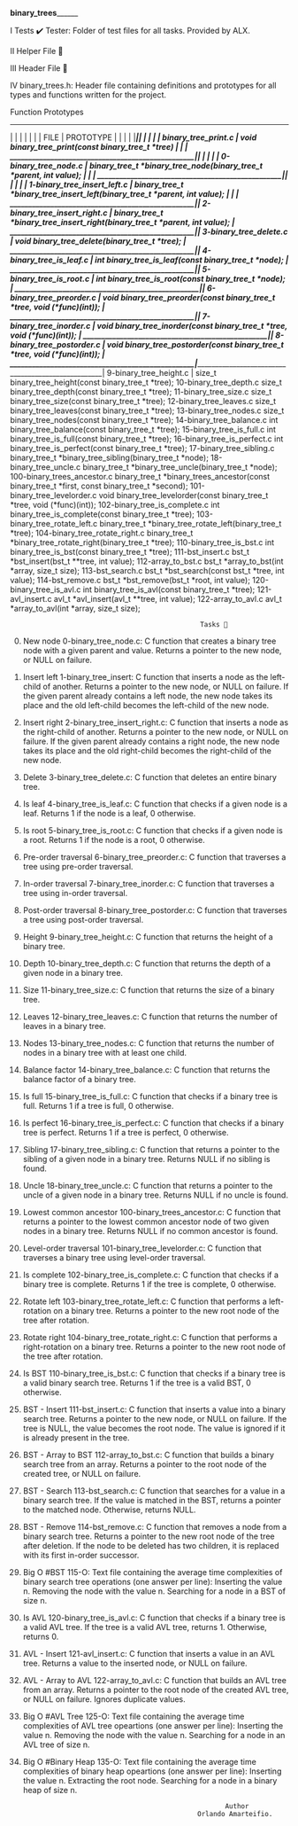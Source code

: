 ____________________________________binary_trees__________________________________________



I               Tests ✔️
Tester: Folder of test files for all tasks. Provided by ALX.



II              Helper File 🙌



III             Header File 📁



IV            binary_trees.h: Header file containing definitions and prototypes for all types and functions written for the project.



Function                                                           Prototypes
_______________________________________________________________________________________________________________________________________________________
|                                                 |                                                                                                    |
|                                                 |                                                                                                    |
|                   FILE	                        |                                      PROTOTYPE                                                     |
|                                                 |                                                                                                    |
|_________________________________________________|____________________________________________________________________________________________________|
                                                  |                                                                                                    |
                                                  |                                                                                                    |
binary_tree_print.c				                        | void binary_tree_print(const binary_tree_t *tree)                                                  |
                                                  |                                                                                                    |
__________________________________________________|____________________________________________________________________________________________________|
                                                  |                                                                                                    |
                                                  |                                                                                                    |
0-binary_tree_node.c	                            | binary_tree_t *binary_tree_node(binary_tree_t *parent, int value);                                 |
                                                  |                                                                                                    |
__________________________________________________|____________________________________________________________________________________________________|
                                                  |                                                                                                    |
                                                  |                                                                                                    |
1-binary_tree_insert_left.c                       | binary_tree_t *binary_tree_insert_left(binary_tree_t *parent, int value);                          |
                                                  |                                                                                                    |
__________________________________________________|____________________________________________________________________________________________________|
2-binary_tree_insert_right.c	                  | binary_tree_t *binary_tree_insert_right(binary_tree_t *parent, int value);                         |
__________________________________________________|____________________________________________________________________________________________________|
3-binary_tree_delete.c	                          | void binary_tree_delete(binary_tree_t *tree);                                                      |
__________________________________________________|____________________________________________________________________________________________________|
4-binary_tree_is_leaf.c	                          | int binary_tree_is_leaf(const binary_tree_t *node);                                                |
__________________________________________________|____________________________________________________________________________________________________|
5-binary_tree_is_root.c	                          | int binary_tree_is_root(const binary_tree_t *node);                                                |
__________________________________________________|____________________________________________________________________________________________________|
6-binary_tree_preorder.c	                  | void binary_tree_preorder(const binary_tree_t *tree, void (*func)(int));                           |
__________________________________________________|____________________________________________________________________________________________________|
7-binary_tree_inorder.c	                          | void binary_tree_inorder(const binary_tree_t *tree, void (*func)(int));                            |
__________________________________________________|____________________________________________________________________________________________________|
8-binary_tree_postorder.c	                  | void binary_tree_postorder(const binary_tree_t *tree, void (*func)(int));                          |
__________________________________________________|____________________________________________________________________________________________________|
9-binary_tree_height.c	                          |  size_t binary_tree_height(const binary_tree_t *tree);
10-binary_tree_depth.c	size_t binary_tree_depth(const binary_tree_t *tree);
11-binary_tree_size.c	size_t binary_tree_size(const binary_tree_t *tree);
12-binary_tree_leaves.c	size_t binary_tree_leaves(const binary_tree_t *tree);
13-binary_tree_nodes.c	size_t binary_tree_nodes(const binary_tree_t *tree);
14-binary_tree_balance.c	int binary_tree_balance(const binary_tree_t *tree);
15-binary_tree_is_full.c	int binary_tree_is_full(const binary_tree_t *tree);
16-binary_tree_is_perfect.c	int binary_tree_is_perfect(const binary_tree_t *tree);
17-binary_tree_sibling.c	binary_tree_t *binary_tree_sibling(binary_tree_t *node);
18-binary_tree_uncle.c	binary_tree_t *binary_tree_uncle(binary_tree_t *node);
100-binary_trees_ancestor.c	binary_tree_t *binary_trees_ancestor(const binary_tree_t *first, const binary_tree_t *second);
101-binary_tree_levelorder.c	void binary_tree_levelorder(const binary_tree_t *tree, void (*func)(int));
102-binary_tree_is_complete.c	int binary_tree_is_complete(const binary_tree_t *tree);
103-binary_tree_rotate_left.c	binary_tree_t *binary_tree_rotate_left(binary_tree_t *tree);
104-binary_tree_rotate_right.c	binary_tree_t *binary_tree_rotate_right(binary_tree_t *tree);
110-binary_tree_is_bst.c	int binary_tree_is_bst(const binary_tree_t *tree);
111-bst_insert.c	bst_t *bst_insert(bst_t **tree, int value);
112-array_to_bst.c	bst_t *array_to_bst(int *array, size_t size);
113-bst_search.c	bst_t *bst_search(const bst_t *tree, int value);
114-bst_remove.c	bst_t *bst_remove(bst_t *root, int value);
120-binary_tree_is_avl.c	int binary_tree_is_avl(const binary_tree_t *tree);
121-avl_insert.c	avl_t *avl_insert(avl_t **tree, int value);
122-array_to_avl.c	avl_t *array_to_avl(int *array, size_t size);



                                                    Tasks 📃



0. New node
0-binary_tree_node.c: C function that creates a binary tree node with a given parent and value.
Returns a pointer to the new node, or NULL on failure.



1. Insert left
1-binary_tree_insert: C function that inserts a node as the left-child of another.
Returns a pointer to the new node, or NULL on failure.
If the given parent already contains a left node, the new node takes its place and the old left-child becomes the left-child of the new node.



2. Insert right
2-binary_tree_insert_right.c: C function that inserts a node as the right-child of another.
Returns a pointer to the new node, or NULL on failure.
If the given parent already contains a right node, the new node takes its place and the old right-child becomes the right-child of the new node.



3. Delete
3-binary_tree_delete.c: C function that deletes an entire binary tree.



4. Is leaf
4-binary_tree_is_leaf.c: C function that checks if a given node is a leaf.
Returns 1 if the node is a leaf, 0 otherwise.



5. Is root
5-binary_tree_is_root.c: C function that checks if a given node is a root.
Returns 1 if the node is a root, 0 otherwise.



6. Pre-order traversal
6-binary_tree_preorder.c: C function that traverses a tree using pre-order traversal.



7. In-order traversal
7-binary_tree_inorder.c: C function that traverses a tree using in-order traversal.



8. Post-order traversal
8-binary_tree_postorder.c: C function that traverses a tree using post-order traversal.



9. Height
9-binary_tree_height.c: C function that returns the height of a binary tree.



10. Depth
10-binary_tree_depth.c: C function that returns the depth of a given node in a binary tree.



11. Size
11-binary_tree_size.c: C function that returns the size of a binary tree.



12. Leaves
12-binary_tree_leaves.c: C function that returns the number of leaves in a binary tree.



13. Nodes
13-binary_tree_nodes.c: C function that returns the number of nodes in a binary tree with at least one child.



14. Balance factor
14-binary_tree_balance.c: C function that returns the balance factor of a binary tree.



15. Is full
15-binary_tree_is_full.c: C function that checks if a binary tree is full.
Returns 1 if a tree is full, 0 otherwise.



16. Is perfect
16-binary_tree_is_perfect.c: C function that checks if a binary tree is perfect.
Returns 1 if a tree is perfect, 0 otherwise.



17. Sibling
17-binary_tree_sibling.c: C function that returns a pointer to the sibling of a given node in a binary tree.
Returns NULL if no sibling is found.



18. Uncle
18-binary_tree_uncle.c: C function that returns a pointer to the uncle of a given node in a binary tree.
Returns NULL if no uncle is found.



19. Lowest common ancestor
100-binary_trees_ancestor.c: C function that returns a pointer to the lowest common ancestor node of two given nodes in a binary tree.
Returns NULL if no common ancestor is found.



20. Level-order traversal
101-binary_tree_levelorder.c: C function that traverses a binary tree using level-order traversal.



21. Is complete
102-binary_tree_is_complete.c: C function that checks if a binary tree is complete.
Returns 1 if the tree is complete, 0 otherwise.



22. Rotate left
103-binary_tree_rotate_left.c: C function that performs a left-rotation on a binary tree.
Returns a pointer to the new root node of the tree after rotation.



23. Rotate right
104-binary_tree_rotate_right.c: C function that performs a right-rotation on a binary tree.
Returns a pointer to the new root node of the tree after rotation.



24. Is BST
110-binary_tree_is_bst.c: C function that checks if a binary tree is a valid binary search tree.
Returns 1 if the tree is a valid BST, 0 otherwise.



25. BST - Insert
111-bst_insert.c: C function that inserts a value into a binary search tree.
Returns a pointer to the new node, or NULL on failure.
If the tree is NULL, the value becomes the root node.
The value is ignored if it is already present in the tree.



26. BST - Array to BST
112-array_to_bst.c: C function that builds a binary search tree from an array.
Returns a pointer to the root node of the created tree, or NULL on failure.



27. BST - Search
113-bst_search.c: C function that searches for a value in a binary search tree.
If the value is matched in the BST, returns a pointer to the matched node.
Otherwise, returns NULL.



28. BST - Remove
114-bst_remove.c: C function that removes a node from a binary search tree.
Returns a pointer to the new root node of the tree after deletion.
If the node to be deleted has two children, it is replaced with its first in-order successor.

29. Big O #BST
115-O: Text file containing the average time complexities of binary search tree operations (one answer per line):
Inserting the value n.
Removing the node with the value n.
Searching for a node in a BST of size n.



30. Is AVL
120-binary_tree_is_avl.c: C function that checks if a binary tree is a valid AVL tree.
If the tree is a valid AVL tree, returns 1.
Otherwise, returns 0.



31. AVL - Insert
121-avl_insert.c: C function that inserts a value in an AVL tree.
Returns a value to the inserted node, or NULL on failure.



32. AVL - Array to AVL
122-array_to_avl.c: C function that builds an AVL tree from an array.
Returns a pointer to the root node of the created AVL tree, or NULL on failure.
Ignores duplicate values.



35. Big O #AVL Tree
125-O: Text file containing the average time complexities of AVL tree opeartions (one answer per line):
Inserting the value n.
Removing the node with the value n.
Searching for a node in an AVL tree of size n.



41. Big O #Binary Heap
135-O: Text file containing the average time complexities of binary heap opeartions (one answer per line):
Inserting the value n.
Extracting the root node.
Searching for a node in a binary heap of size n.



                                                           Author
                                                    Orlando Amarteifio.
